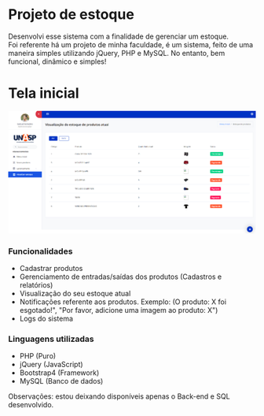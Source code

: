 # Projeto de estoque 
Desenvolvi esse sistema com a finalidade de gerenciar um estoque. 	
Foi referente há um projeto de minha faculdade, é um sistema, feito de uma maneira simples utilizando jQuery, PHP e MySQL.
No entanto, bem funcional, dinâmico e simples!

# Tela inicial

![Concept admin dashboard template preview](estoque1.png)

### Funcionalidades 

- Cadastrar produtos             
- Gerenciamento de entradas/saídas dos produtos (Cadastros e relatórios)
- Visualização do seu estoque atual 
- Notificações referente aos produtos. Exemplo: (O produto: X foi esgotado!", "Por favor, adicione uma imagem ao produto: X")
- Logs do sistema


### Linguagens utilizadas 

- PHP        (Puro)
- jQuery     (JavaScript)       
- Bootstrap4 (Framework) 
- MySQL      (Banco de dados)


Observações: estou deixando disponíveis apenas o Back-end e SQL desenvolvido.
